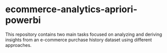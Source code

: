 # ecommerce-analytics-apriori-powerbi
This repository contains two main tasks focused on analyzing and deriving insights from an e-commerce purchase history dataset using different approaches.

